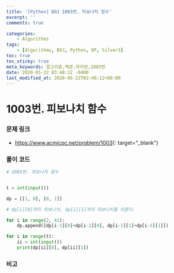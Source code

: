 ```yaml
---
title: '[Python] BOJ 1003번. 피보나치 함수'
excerpt: ''
comments: true

categories:
    - Algorithms
tags:
    - [Algorithms, BOJ, Python, DP, Silver3]
toc: true
toc_sticky: true
meta_keywords: 알고리즘,백준,파이썬,1003번
date: 2020-05-22 03:48:12 -0400
last_modified_at: 2020-05-22T03:48:12+08:00
---
```


# 1003번. 피보나치 함수

### 문제 링크

-   <https://www.acmicpc.net/problem/1003>{: target="\_blank"}

### 풀이 코드

```python
# 1003번. 피보나치 함수


t = int(input())

dp = [[1, 0], [0, 1]]

# dp[i][0]끼리 피보나치, dp[i][1]끼리 피보나치를 이룬다.

for i in range(2, 41):
    dp.append([dp[i-1][0]+dp[i-2][0], dp[i-1][1]+dp[i-2][1]])

for i in range(t):
    ii = int(input())
    print(dp[ii][0], dp[ii][1])
```

### 비고
